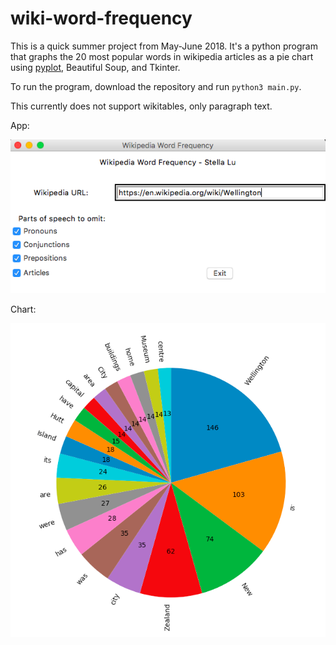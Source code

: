 # wiki-word-frequency
This is a quick summer project from May-June 2018. It's a python program that graphs the 20 most popular words in wikipedia articles as a pie chart using [pyplot](https://matplotlib.org/api/pyplot_summary.html), Beautiful Soup, and Tkinter.

To run the program, download the repository and run `python3 main.py`.

This currently does not support wikitables, only paragraph text.

App:

![Application](/images/wellington_app.png)

Chart:

![Pie Chart of Wellington Wikipedia Page](/images/wellington_pie_chart.png)
